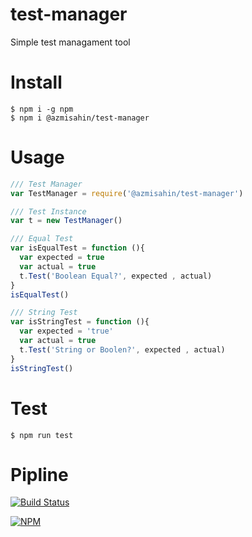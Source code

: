 # test-manager
Simple test managament tool

# Install

```shell
$ npm i -g npm
$ npm i @azmisahin/test-manager
```

# Usage

```js
/// Test Manager
var TestManager = require('@azmisahin/test-manager')

/// Test Instance
var t = new TestManager()

/// Equal Test
var isEqualTest = function (){
  var expected = true
  var actual = true
  t.Test('Boolean Equal?', expected , actual)
}
isEqualTest()

/// String Test
var isStringTest = function (){
  var expected = 'true'
  var actual = true
  t.Test('String or Boolen?', expected , actual)
}
isStringTest()
```

# Test

```shell
$ npm run test
```

# Pipline

[![Build Status](https://dev.azure.com/azmisahin-github/azmisahin-software-web-component-test-manager-node/_apis/build/status/azmisahin.azmisahin-software-web-component-test-manager-node?branchName=master)](https://dev.azure.com/azmisahin-github/azmisahin-software-web-component-test-manager-node/_build/latest?definitionId=10?branchName=master)

[![NPM](https://nodei.co/npm/@azmisahin/test-manager.png)](https://nodei.co/npm/@azmisahin/test-manager/)
